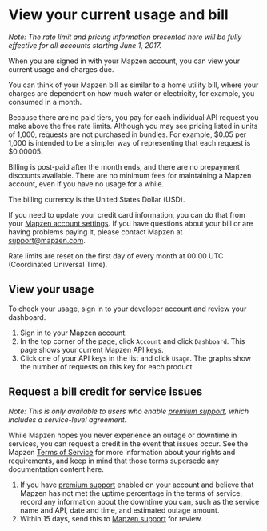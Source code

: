 # View your current usage and bill

_Note: The rate limit and pricing information presented here will be fully effective for all accounts starting June 1, 2017._

When you are signed in with your Mapzen account, you can view your current usage and charges due.

You can think of your Mapzen bill as similar to a home utility bill, where your charges are dependent on how much water or electricity, for example, you consumed in a month.

Because there are no paid tiers, you pay for each individual API request you make above the free rate limits. Although you may see pricing listed in units of 1,000, requests are not purchased in bundles. For example, $0.05 per 1,000 is intended to be a simpler way of representing that each request is $0.00005.

Billing is post-paid after the month ends, and there are no prepayment discounts available. There are no minimum fees for maintaining a Mapzen account, even if you have no usage for a while.

The billing currency is the United States Dollar (USD).

If you need to update your credit card information, you can do that from your [Mapzen account settings](account-settings.md#add-your-payment-method). If you have questions about your bill or are having problems paying it, please contact Mapzen at support@mapzen.com.

Rate limits are reset on the first day of every month at 00:00 UTC (Coordinated Universal Time).

## View your usage

To check your usage, sign in to your developer account and review your dashboard.

1. Sign in to your Mapzen account.
2. In the top corner of the page, click `Account` and click `Dashboard`. This page shows your current Mapzen API keys.
3. Click one of your API keys in the list and click `Usage`. The graphs show the number of requests on this key for each product.

## Request a bill credit for service issues

_Note: This is only available to users who enable [premium support](account-settings.md#enable-premium-support), which includes a service-level agreement._

While Mapzen hopes you never experience an outage or downtime in services, you can request a credit in the event that issues occur. See the Mapzen [Terms of Service](https://mapzen.com/terms/) for more information about your rights and requirements, and keep in mind that those terms supersede any documentation content here.

1. If you have [premium support](account-settings.md#enable-premium-support) enabled on your account and believe that Mapzen has not met the uptime percentage in the terms of service, record any information about the downtime you can, such as the service name and API, date and time, and estimated outage amount.
2. Within 15 days, send this to [Mapzen support](mailto:hello@mapzen.com) for review.
